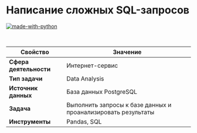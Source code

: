 # Написание сложных SQL-запросов

[![made-with-python](https://img.shields.io/badge/Made%20with-Python-1f425f.svg)](https://www.python.org/)

<br>

Свойство | Значение
-|-
**Сфера деятельности** | Интернет-сервис
**Тип задачи** | Data Analysis
**Источник данных** | База данных PostgreSQL
**Задача** | Выполнить запросы к базе данных и проанализировать результаты
**Инструменты** | Pandas, SQL
